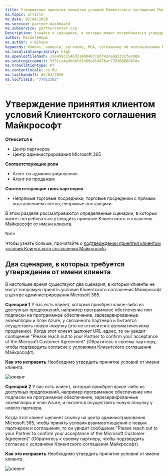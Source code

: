 ```yaml
---
title: Утверждение принятия клиентом условий Клиентского соглашения Майкрософт | Центр партнеров
ms.topic: article
ms.date: 02/04/2020
ms.service: partner-dashboard
ms.subservice: partnercenter-csp
Description: Узнайте о сценариях, в которых может потребоваться утвердить принятие Клиентского соглашения Майкрософт от имени клиента.
author: MicheleHope
ms.author: v-mihope
keywords: Клиент, клиенты, согласие, MCA, соглашение об использовании Microsoft Cloud, Клиентское соглашение Майкрософт, шаблоны клиентских соглашений, утверждение принятия
ms.localizationpriority: high
ms.openlocfilehash: 12e458c1546d31400407c8bf42ce09333cfec900
ms.sourcegitcommit: 5f31ca4a9bd8fd7e69e019476ac72836606d87da
ms.translationtype: HT
ms.contentlocale: ru-RU
ms.lasthandoff: 02/04/2020
ms.locfileid: "77013302"
---
```

# <a name="attest-customer-acceptance-of-the-microsoft-customer-agreement"></a>Утверждение принятия клиентом условий Клиентского соглашения Майкрософт

**Относится к**

- Центр партнеров
- Центр администрирования Microsoft 365

**Соответствующие роли**

- Агент по администрированию
- Агент по продажам

**Соответствующие типы партнеров**

- Непрямые торговые посредники, торговые посредники с прямым выставлением счетов, непрямые поставщики.

В этом разделе рассматриваются определенные сценарии, в которых может потребоваться утвердить принятие Клиентского соглашения Майкрософт от имени клиента.

>[!NOTE]
>Чтобы узнать больше, прочитайте о [подтверждении принятия клиентом условий Клиентского соглашения Майкрософт](confirm-customer-agreement.md).

## <a name="two-scenarios-where-you-need-to-attest-on-behalf-of-your-customer"></a>Два сценария, в которых требуется утверждение от имени клиента

В настоящее время существуют два сценария, в которых клиенты не могут напрямую принять условия Клиентского соглашения Майкрософт в центре администрирования Microsoft 365.

**Сценарий 1** У вас есть клиент, который приобрел какое-либо из доступных предложений, например программное обеспечение или подписки на программное обеспечение, зарезервированные экземпляры и план Azure, у связанного партнера и пытается осуществить новую покупку (это не относится к автоматическому продлению). Когда этот клиент щелкнет URL-адрес, то он увидит сообщение "Please reach out to your Partner to confirm your acceptance of the Microsoft Customer Agreement" (Обратитесь к своему партнеру, чтобы подтвердить согласие с условиями Клиентского соглашения Майкрософт).  

**Как это исправить** Необходимо утвердить принятие условий от имени клиента.

![клиент](images/mca/accept-scenario-1.png)

**Сценарий 2** У вас есть клиент, который приобрел какое-либо из доступных предложений, например программное обеспечение или подписки на программное обеспечение, зарезервированные экземпляры и план Azure, и пытается осуществить новую покупку у нового партнера. 

Когда этот клиент щелкнет ссылку на центр администрирования Microsoft 365, чтобы принять условия взаимоотношений с новым партнером и соглашения, то он увидит сообщение "Please reach out to your Partner to confirm your acceptance of the Microsoft Customer Agreement" (Обратитесь к своему партнеру, чтобы подтвердить согласие с условиями Клиентского соглашения Майкрософт).  

**Как это исправить** Необходимо утвердить принятие условий от имени клиента.  

![клиент](images/mca/accept-scenario-2.png)